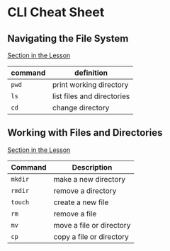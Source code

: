# CLI Cheat Sheet

## Navigating the File System

[Section in the Lesson](https://git.generalassemb.ly/dc-wdi-fundamentals/cli-intro#navigating-the-file-system)

| command | definition                 |
| ------- | -------------------------- |
| `pwd`   | print working directory    |
| `ls`    | list files and directories |
| `cd`    | change directory           |

## Working with Files and Directories

[Section in the Lesson](https://git.generalassemb.ly/dc-wdi-fundamentals/cli-intro#working-with-files-and-directories)

| Command | Description              |
| ------- | ------------------------ |
| `mkdir` | make a new directory     |
| `rmdir` | remove a directory       |
| `touch` | create a new file        |
| `rm`    | remove a file            |
| `mv`    | move a file or directory |
| `cp`    | copy a file or directory |
